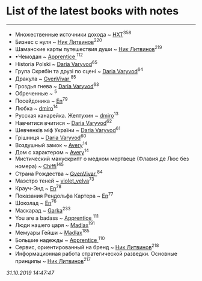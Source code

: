 # List of the latest books with notes
---

* Множественные источники дохода ~ [HXT](users/100/100002563462782-facebook)<sup>358</sup>
* Бизнес с нуля ~ [Ник Литвинов](users/241/241974816-vkontakte)<sup>220</sup>
* Шаманские карты путешествия души ~ [Ник Литвинов](users/241/241974816-vkontakte)<sup>219</sup>
* •Чемодан ~ [Apprentice ](users/528/52821952-vkontakte)<sup>112</sup>
* Historia Polski ~ [Daria Varyvod](users/829/829893410524253-facebook)<sup>65</sup>
* Група Скрябін та друзі по сцені ~ [Daria Varyvod](users/829/829893410524253-facebook)<sup>64</sup>
* Дракула ~ [GvenVivar ](users/158/158266434925901-facebook)<sup>85</sup>
* Гроздья гнева ~ [Daria Varyvod](users/829/829893410524253-facebook)<sup>63</sup>
* Обреченные ~ [](users/270/270444099499-odnoklassniki)<sup>5</sup>
* Посейдоника ~ [En](users/333/333646551-vkontakte)<sup>79</sup>
* Любка ~ [dmiro](users/571/5714115-vkontakte)<sup>14</sup>
* Русская канарейка. Желтухин ~ [dmiro](users/571/5714115-vkontakte)<sup>13</sup>
* Навчитися вчитися ~ [Daria Varyvod](users/829/829893410524253-facebook)<sup>62</sup>
* Шевченків міф України ~ [Daria Varyvod](users/829/829893410524253-facebook)<sup>61</sup>
* Грішниця ~ [Daria Varyvod](users/829/829893410524253-facebook)<sup>60</sup>
* Воздушный замок ~ [Avery](users/567/56734832-yandex)<sup>14</sup>
* Дом с характером ~ [Avery](users/567/56734832-yandex)<sup>14</sup>
* Мистический манускрипт о медном мертвеце (Флавия де Люс без номера) ~ [Chiffi](users/105/105831994080785626680-google)<sup>145</sup>
* Страна Рождества ~ [GvenVivar ](users/158/158266434925901-facebook)<sup>84</sup>
* Маэстро теней ~ [violet_velva](users/116/116961712580551399099-google)<sup>73</sup>
* Крауч-Энд ~ [En](users/333/333646551-vkontakte)<sup>78</sup>
* Показания Рендольфа Картера ~ [En](users/333/333646551-vkontakte)<sup>77</sup>
* Шоколад ~ [En](users/333/333646551-vkontakte)<sup>76</sup>
* Маскарад ~ [Garka](users/115/115753719718250012620-google)<sup>233</sup>
* You are a badass ~ [Apprentice ](users/528/52821952-vkontakte)<sup>111</sup>
* Люди нашего царя ~ [Madlax](users/158/158304782-vkontakte)<sup>191</sup>
* Мемуары Гейши ~ [Madlax](users/158/158304782-vkontakte)<sup>185</sup>
* Большие надежды ~ [Apprentice ](users/528/52821952-vkontakte)<sup>110</sup>
* Сервис, ориентированный на бренд ~ [Ник Литвинов](users/241/241974816-vkontakte)<sup>218</sup>
* Информационная работа стратегической разведки. Основные принципы ~ [Ник Литвинов](users/241/241974816-vkontakte)<sup>217</sup>


_31.10.2019 14:47:47_
